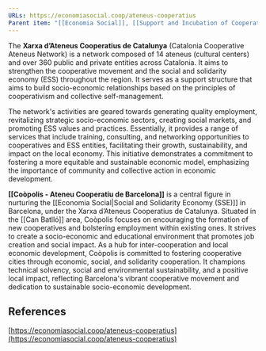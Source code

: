 ```yaml
---
URLs: https://economiasocial.coop/ateneus-cooperatius
Parent item: "[[Economia Social]], [[Support and Incubation of Cooperative Projects]]"
---
```

The **Xarxa d’Ateneus Cooperatius de Catalunya** (Catalonia Cooperative Ateneus Network) is a network composed of 14 ateneus (cultural centers) and over 360 public and private entities across Catalonia. It aims to strengthen the cooperative movement and the social and solidarity economy (ESS) throughout the region. It serves as a support structure that aims to build socio-economic relationships based on the principles of cooperativism and collective self-management. 

The network's activities are geared towards generating quality employment, revitalizing strategic socio-economic sectors, creating social markets, and promoting ESS values and practices. Essentially, it provides a range of services that include training, consulting, and networking opportunities to cooperatives and ESS entities, facilitating their growth, sustainability, and impact on the local economy. This initiative demonstrates a commitment to fostering a more equitable and sustainable economic model, emphasizing the importance of community and collective action in economic development.

**[[Coòpolis - Ateneu Cooperatiu de Barcelona]]** is a central figure in nurturing the [[Economia Social|Social and Solidarity Economy (SSE)]] in Barcelona, under the Xarxa d’Ateneus Cooperatius de Catalunya. Situated in the [[Can Batlló]] area, Coòpolis focuses on encouraging the formation of new cooperatives and bolstering employment within existing ones. It strives to create a socio-economic and educational environment that promotes job creation and social impact. As a hub for inter-cooperation and local economic development, Coòpolis is committed to fostering cooperative cities through economic, social, and solidarity cooperation. It champions technical solvency, social and environmental sustainability, and a positive local impact, reflecting Barcelona's vibrant cooperative movement and dedication to sustainable socio-economic development.

## References

[https://economiasocial.coop/ateneus-cooperatius](https://economiasocial.coop/ateneus-cooperatius)
